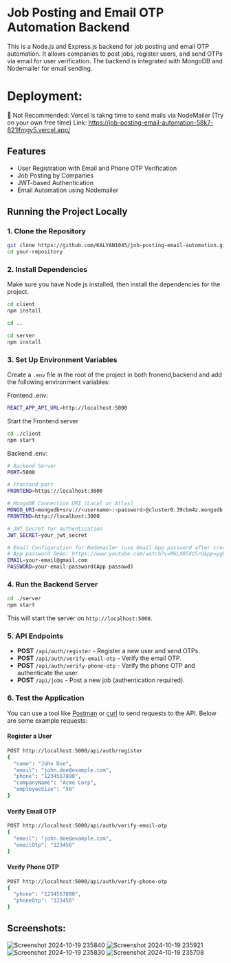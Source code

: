 # Job Posting and Email OTP Automation Backend

This is a Node.js and Express.js backend for job posting and email OTP automation. It allows companies to post jobs, register users, and send OTPs via email for user verification. The backend is integrated with MongoDB and Nodemailer for email sending.

# Deployment:
🔴 Not Recommended: Vercel is takng time to send mails via NodeMailer (Try on your own free time)
Link: https://job-posting-email-automation-58k7-821lfmgy5.vercel.app/

## Features
- User Registration with Email and Phone OTP Verification
- Job Posting by Companies
- JWT-based Authentication
- Email Automation using Nodemailer

## Running the Project Locally

### 1. Clone the Repository
```bash
git clone https://github.com/KALYAN1045/job-posting-email-automation.git
cd your-repository
```

### 2. Install Dependencies
Make sure you have Node.js installed, then install the dependencies for the project.

```bash
cd client
npm install

cd ..

cd server
npm install
```

### 3. Set Up Environment Variables

Create a `.env` file in the root of the project in both fronend,backend and add the following environment variables:

Frontend .env:

```bash
REACT_APP_API_URL=http://localhost:5000
```

Start the Frontend server

```bash
cd ./client
npm start
```

Backend .env:

```bash
# Backend Server
PORT=5000

# Frontend port
FRONTEND=https://localhost:3000 

# MongoDB Connection URI (Local or Atlas)
MONGO_URI=mongodb+srv://<username>:<password>@cluster0.39cbm4z.mongodb.net/<dbname>?retryWrites=true&w=majority&appName=Cluster0
FRONTEND=http://localhost:3000

# JWT Secret for authentication
JWT_SECRET=your_jwt_secret

# Email Configuration for Nodemailer (use Gmail App password after creating 2FA )
# App password Demo: https://www.youtube.com/watch?v=MkLX85XU5rU&pp=ygUkaG93IHRvIGNyZWF0ZSBhbiBnb29nbGUgYXBwIHBhc3N3b3Jk
EMAIL=your-email@gmail.com
PASSWORD=your-email-password(App passowd)
```

### 4. Run the Backend Server

```bash
cd ./server
npm start
```

This will start the server on `http://localhost:5000`.

### 5. API Endpoints

- **POST** `/api/auth/register` - Register a new user and send OTPs.
- **POST** `/api/auth/verify-email-otp` - Verify the email OTP.
- **POST** `/api/auth/verify-phone-otp` - Verify the phone OTP and authenticate the user.
- **POST** `/api/jobs` - Post a new job (authentication required).

### 6. Test the Application

You can use a tool like [Postman](https://www.postman.com/) or [curl](https://curl.se/) to send requests to the API. Below are some example requests:

#### Register a User
```bash
POST http://localhost:5000/api/auth/register
{
  "name": "John Doe",
  "email": "john.doe@example.com",
  "phone": "1234567890",
  "companyName": "Acme Corp",
  "employeeSize": "50"
}
```

#### Verify Email OTP
```bash
POST http://localhost:5000/api/auth/verify-email-otp
{
  "email": "john.doe@example.com",
  "emailOtp": "123456"
}
```

#### Verify Phone OTP
```bash
POST http://localhost:5000/api/auth/verify-phone-otp
{
  "phone": "1234567890",
  "phoneOtp": "123456"
}
```

## Screenshots:
![Screenshot 2024-10-19 235840](https://github.com/user-attachments/assets/faf8bb17-392a-407a-aa80-1885f7dd7361)
![Screenshot 2024-10-19 235921](https://github.com/user-attachments/assets/4166e1dc-bc8e-4015-ad3b-af8da551300e)
![Screenshot 2024-10-19 235830](https://github.com/user-attachments/assets/b774c3b0-3d24-4b3e-8815-079a230d43ab)
![Screenshot 2024-10-19 235708](https://github.com/user-attachments/assets/91ca5cb0-97b2-457e-acc5-78563f062e6b)

